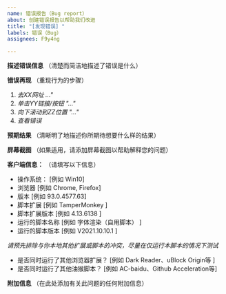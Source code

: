 ```yaml
---
name: 错误报告（Bug report）
about: 创建错误报告以帮助我们改进
title: "[发现错误] "
labels: 错误（Bug）
assignees: F9y4ng

---
```


**描述错误信息**  （清楚而简洁地描述了错误是什么）


**错误再现**  （重现行为的步骤）

1. _去XX网址 ..."_
2. _单击YY链接/按钮 "..."_
3. _向下滚动到ZZ位置 "..."_
4. _查看错误_


**预期结果**  （清晰明了地描述你所期待想要什么样的结果）


**屏幕截图**  （如果适用，请添加屏幕截图以帮助解释您的问题）


**客户端信息：**  （请填写以下信息）
- 操作系统： [例如 Win10]
- 浏览器 [例如 Chrome, Firefox]
- 版本 [例如 93.0.4577.63]
- 脚本扩展 [例如 TamperMonkey ]
- 脚本扩展版本 [例如 4.13.6138 ]
- 运行的脚本名称 [例如 字体渲染（自用脚本） ]
- 运行的脚本版本 [例如 V2021.10.10.1 ]

_请预先排除与你本地其他扩展或脚本的冲突，尽量在仅运行本脚本的情况下测试_
- 是否同时运行了其他浏览器扩展？ [例如 Dark Reader、uBlock Origin等 ]
- 是否同时运行了其他油猴脚本？ [例如 AC-baidu、Github Acceleration等]
 

**附加信息**  （在此处添加有关此问题的任何附加信息）

